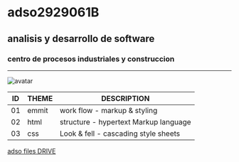 # adso2929061B

## analisis y desarrollo de software

### centro de procesos industriales y construccion

---

![avatar](https://tinyurl.com/2kmk5hvy)

 ID | THEME | DESCRIPTION                            |
 ---| ----- | -----------                            |
 01 | emmit | work flow - markup & styling           |
 02 | html  | structure - hypertext Markup language  |
 03 | css   | Look & fell - cascading style sheets   | 

[adso files DRIVE](https://tinyurl.com/wnkk334u)
